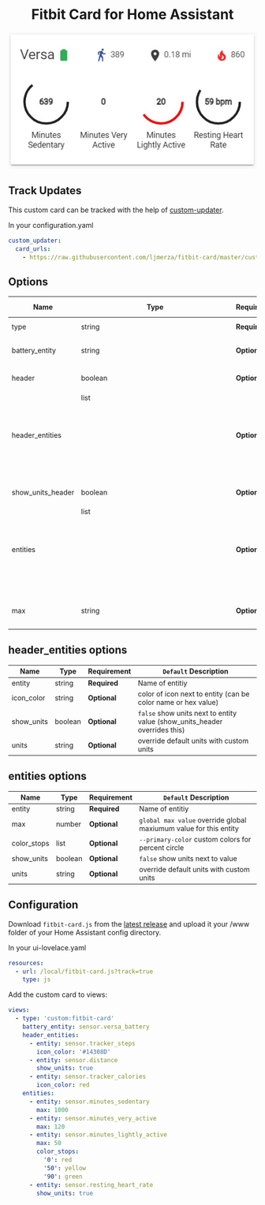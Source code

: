 <h1 align="center">Fitbit Card for Home Assistant</h1>

<p align="center">
  <img src='fitbit_card.jpg' />
</p>


<h2>Track Updates</h2>

This custom card can be tracked with the help of [custom-updater](https://github.com/custom-components/custom_updater).

In your configuration.yaml

```yaml
custom_updater:
  card_urls:
    - https://raw.githubusercontent.com/ljmerza/fitbit-card/master/custom_updater.json
```

<h2>Options</h2>

| Name | Type | Requirement | `Default` Description
| ---- | ---- | ------- | -----------
| type | string | **Required** | `custom:fitbit-card`
| battery_entity | string | **Optional** | Battery entity to show battery status
| header | boolean | **Optional** | `true` Show/hide header
| header_entities | list<Object> | **Optional** | `[]` List of fitbit sensors to display in the header
| show_units_header | boolean | **Optional** | `false` Show units for all header entities
| entities | list<Object> | **Optional** | `[]` List of fitbit sensors to display in the body
| max | string | **Optional** | `100` Global maximum value for body entities


<h2>header_entities options</h2>

| Name | Type | Requirement | `Default` Description
| ---- | ---- | ------- | -----------
| entity | string | **Required** | Name of entitiy
| icon_color | string | **Optional** | color of icon next to entity (can be color name or hex value)
| show_units | boolean | **Optional** | `false` show units next to entity value (show_units_header overrides this)
| units | string | **Optional** | override default units with custom units

<h2>entities options</h2>

| Name | Type | Requirement | `Default` Description
| ---- | ---- | ------- | -----------
| entity | string | **Required** | Name of entitiy
| max | number | **Optional** | `global max value` override global maxiumum value for this entity
| color_stops | list | **Optional** | `--primary-color` custom colors for percent circle
| show_units | boolean | **Optional** | `false` show units next to value
| units | string | **Optional** | override default units with custom units


<h2>Configuration</h2>

Download `fitbit-card.js` from the [latest release](https://github.com/ljmerza/fitbit-card/releases/latest/) and upload it your /www folder of your Home Assistant config directory.

In your ui-lovelace.yaml

```yaml
resources:
  - url: /local/fitbit-card.js?track=true
    type: js
```

Add the custom card to views:

```yaml
views:
  - type: 'custom:fitbit-card'
    battery_entity: sensor.versa_battery
    header_entities:
      - entity: sensor.tracker_steps
        icon_color: '#14308D'
      - entity: sensor.distance
        show_units: true
      - entity: sensor.tracker_calories
        icon_color: red
    entities:
      - entity: sensor.minutes_sedentary
        max: 1000
      - entity: sensor.minutes_very_active
        max: 120
      - entity: sensor.minutes_lightly_active
        max: 50
        color_stops:
          '0': red
          '50': yellow
          '90': green
      - entity: sensor.resting_heart_rate
        show_units: true
```